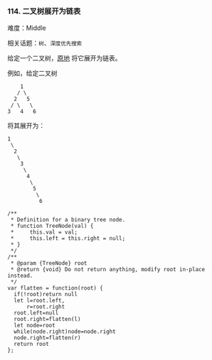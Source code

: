 ### 114. 二叉树展开为链表

难度：Middle

相关话题：`树`、`深度优先搜索`

给定一个二叉树，[原地](https://baike.baidu.com/item/%E5%8E%9F%E5%9C%B0%E7%AE%97%E6%B3%95/8010757)
将它展开为链表。



例如，给定二叉树



```
    1
   / \
  2   5
 / \   \
3   4   6
```


将其展开为：



```
1
 \
  2
   \
    3
     \
      4
       \
        5
         \
          6
```

```
/**
 * Definition for a binary tree node.
 * function TreeNode(val) {
 *     this.val = val;
 *     this.left = this.right = null;
 * }
 */
/**
 * @param {TreeNode} root
 * @return {void} Do not return anything, modify root in-place instead.
 */
var flatten = function(root) {
  if(!root)return null
  let l=root.left,
      r=root.right
  root.left=null
  root.right=flatten(l)
  let node=root
  while(node.right)node=node.right
  node.right=flatten(r)
  return root
};
```

